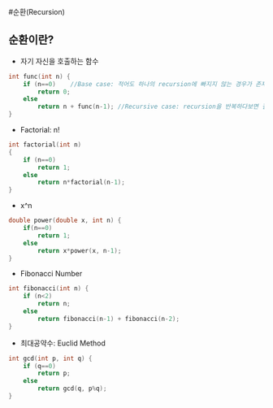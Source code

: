 #순환(Recursion)

## 순환이란?
+ 자기 자신을 호출하는 함수

```c
int func(int n) {
    if (n==0)    //Base case: 적어도 하나의 recursion에 빠지지 않는 경우가 존재해야 한다.
        return 0;
    else
        return n + func(n-1); //Recursive case: recursion을 반복하다보면 결국 base case로 수렴해야 한다.
}
```

+ Factorial: n!
```c
int factorial(int n)
{
    if (n==0)
        return 1;
    else
        return n*factorial(n-1);
}
```

+ x^n
```c
double power(double x, int n) {
    if(n==0)
        return 1;
    else
        return x*power(x, n-1);
}
```

+ Fibonacci Number
```c
int fibonacci(int n) {
    if (n<2)
        return n;
    else
        return fibonacci(n-1) + fibonacci(n-2);
}
```

+ 최대공약수: Euclid Method
```c
int gcd(int p, int q) {
    if (q==0)
        return p;
    else
        return gcd(q, p%q);
}
```